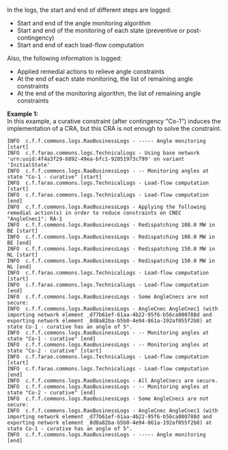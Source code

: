 In the logs, the start and end of different steps are logged:  
- Start and end of the angle monitoring algorithm
- Start and end of the monitoring of each state (preventive or post-contingency)
- Start and end of each load-flow computation  

Also, the following information is logged:
- Applied remedial actions to relieve angle constraints
- At the end of each state monitoring, the list of remaining angle constraints
- At the end of the monitoring algorithm, the list of remaining angle constraints

**Example 1:**  
In this example, a curative constraint (after contingency "Co-1") induces the implementation of a CRA, but this CRA is 
not enough to solve the constraint.

~~~
INFO  c.f.f.commons.logs.RaoBusinessLogs - ----- Angle monitoring [start]
INFO  c.f.farao.commons.logs.TechnicalLogs - Using base network 'urn:uuid:4f4a3f29-6892-49ea-bfc1-92051973c799' on variant 'InitialState'
INFO  c.f.f.commons.logs.RaoBusinessLogs - -- Monitoring angles at state "Co-1 - curative" [start]
INFO  c.f.farao.commons.logs.TechnicalLogs - Load-flow computation [start]
INFO  c.f.farao.commons.logs.TechnicalLogs - Load-flow computation [end]
INFO  c.f.f.commons.logs.RaoBusinessLogs - Applying the following remedial action(s) in order to reduce constraints on CNEC "AngleCnec1": RA-1
INFO  c.f.f.commons.logs.RaoBusinessLogs - Redispatching 108.0 MW in BE [start]
INFO  c.f.f.commons.logs.RaoBusinessLogs - Redispatching 108.0 MW in BE [end]
INFO  c.f.f.commons.logs.RaoBusinessLogs - Redispatching 150.0 MW in NL [start]
INFO  c.f.f.commons.logs.RaoBusinessLogs - Redispatching 150.0 MW in NL [end]
INFO  c.f.farao.commons.logs.TechnicalLogs - Load-flow computation [start]
INFO  c.f.farao.commons.logs.TechnicalLogs - Load-flow computation [end]
INFO  c.f.f.commons.logs.RaoBusinessLogs - Some AngleCnecs are not secure:
INFO  c.f.f.commons.logs.RaoBusinessLogs - AngleCnec AngleCnec1 (with importing network element _d77b61ef-61aa-4b22-95f6-b56ca080788d and exporting network element _8d8a82ba-b5b0-4e94-861a-192af055f2b8) at state Co-1 - curative has an angle of 5°.
INFO  c.f.f.commons.logs.RaoBusinessLogs - -- Monitoring angles at state "Co-1 - curative" [end]
INFO  c.f.f.commons.logs.RaoBusinessLogs - -- Monitoring angles at state "Co-2 - curative" [start]
INFO  c.f.farao.commons.logs.TechnicalLogs - Load-flow computation [start]
INFO  c.f.farao.commons.logs.TechnicalLogs - Load-flow computation [end]
INFO  c.f.f.commons.logs.RaoBusinessLogs - All AngleCnecs are secure.
INFO  c.f.f.commons.logs.RaoBusinessLogs - -- Monitoring angles at state "Co-2 - curative" [end]
INFO  c.f.f.commons.logs.RaoBusinessLogs - Some AngleCnecs are not secure:
INFO  c.f.f.commons.logs.RaoBusinessLogs - AngleCnec AngleCnec1 (with importing network element _d77b61ef-61aa-4b22-95f6-b56ca080788d and exporting network element _8d8a82ba-b5b0-4e94-861a-192af055f2b8) at state Co-1 - curative has an angle of 5°.
INFO  c.f.f.commons.logs.RaoBusinessLogs - ----- Angle monitoring [end]
~~~
